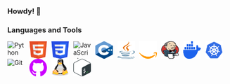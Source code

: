 ### Howdy! 👋

<!--
**abeghali/abeghali** is a ✨ _special_ ✨ repository because its `README.md` (this file) appears on your GitHub profile.

Here are some ideas to get you started:

- 🔭 I’m currently working on ...
- 🌱 I’m currently learning ...
- 👯 I’m looking to collaborate on ...
- 🤔 I’m looking for help with ...
- 💬 Ask me about ...
- 📫 How to reach me: ...
- 😄 Pronouns: ...
- ⚡ Fun fact: ...
-->

### Languages and Tools

<img align="left" style="padding-right:10px;" alt="Python" height="40px" width="40px" src="https://cdn.svgporn.com/logos/python.svg" />
<img align="left" style="padding-right:10px;" alt="HTML" height="40px" width="40px" src="https://github.com/abeghali/abeghali/blob/main/assets/SVGs/HTML5.svg" />
<img align="left" style="padding-right:10px;" alt="CSS" height="40px" width="40px" src="https://github.com/abeghali/abeghali/blob/main/assets/SVGs/CSS3.svg" />
<img align="left" style="padding-right:10px;" alt="JavaScript" height="40px" width="40px" src="https://cdn.jsdelivr.net/gh/devicons/devicon/icons/javascript/javascript-plain.svg" />
<img align="left" style="padding-right:10px;" alt="C++" height="40px" width="40px" src="https://github.com/abeghali/abeghali/blob/main/assets/SVGs/C%2B%2B.svg" />
<img align="left" style="padding-right:10px;" alt="Java" height="40px" width="40px" src="https://github.com/abeghali/abeghali/blob/main/assets/SVGs/Java.svg"/>
<img align="left" style="padding-right:10px;" alt="AWS" height="40px" width="40px" src="https://github.com/abeghali/abeghali/blob/main/assets/SVGs/AWS.svg" />
<img align="left" style="padding-right:10px;" alt="Jenkins" height="40px" width="40px" src="https://github.com/abeghali/abeghali/blob/main/assets/SVGs/Jenkins.svg" />
<img align="left" style="padding-right:10px;" alt="Docker" height="40px" width="40px" src="https://github.com/abeghali/abeghali/blob/main/assets/SVGs/Docker.svg" />
<img align="left" style="padding-right:10px;" alt="Kubernetes" height="40px" width="40px" src="https://github.com/abeghali/abeghali/blob/main/assets/SVGs/Kubernetes.svg" />
<img align="left" style="padding-right:10px;" alt="Git" height="40px" width="40px" src="https://cdn.jsdelivr.net/gh/devicons/devicon/icons/git/git-original.svg" />
<img align="left" style="padding-right:10px;" alt="GitHub" height="40px" width="40px" src="https://github.com/abeghali/abeghali/blob/main/assets/SVGs/GitHub.svg" />
<img align="left" style="padding-right:10px;" alt="Linux" height="40px" width="40px" src="https://github.com/abeghali/abeghali/blob/main/assets/SVGs/Linux.svg" />
<img align="left" style="padding-right:10px;" alt="Bash" height="40px" width="40px" src="https://github.com/abeghali/abeghali/blob/main/assets/SVGs/Bash.svg" />

